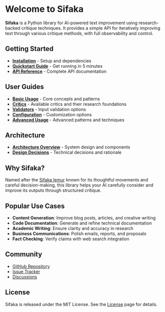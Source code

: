 # Welcome to Sifaka

**Sifaka** is a Python library for AI-powered text improvement using research-backed critique techniques. It provides a simple API for iteratively improving text through various critique methods, with full observability and control.

## Getting Started

- **[Installation](installation.md)** - Setup and dependencies
- **[Quickstart Guide](quickstart.md)** - Get running in 5 minutes
- **[API Reference](API.md)** - Complete API documentation

## User Guides

- **[Basic Usage](guide/basic-usage.md)** - Core concepts and patterns
- **[Critics](guide/critics.md)** - Available critics and their research foundations
- **[Validators](guide/validators.md)** - Input validation options
- **[Configuration](guide/configuration.md)** - Customization options
- **[Advanced Usage](guide/advanced-usage.md)** - Advanced patterns and techniques

## Architecture

- **[Architecture Overview](architecture.md)** - System design and components
- **[Design Decisions](decisions/)** - Technical decisions and rationale

## Why Sifaka?

Named after the [Sifaka lemur](https://en.wikipedia.org/wiki/Sifaka) known for its thoughtful movements and careful decision-making, this library helps your AI carefully consider and improve its outputs through structured critique.

## Popular Use Cases

- **Content Generation**: Improve blog posts, articles, and creative writing
- **Code Documentation**: Generate and refine technical documentation
- **Academic Writing**: Ensure clarity and accuracy in research
- **Business Communications**: Polish emails, reports, and proposals
- **Fact Checking**: Verify claims with web search integration

## Community

- [GitHub Repository](https://github.com/yourusername/sifaka)
- [Issue Tracker](https://github.com/yourusername/sifaka/issues)
- [Discussions](https://github.com/yourusername/sifaka/discussions)

## License

Sifaka is released under the MIT License. See the [License](about/license.md) page for details.
